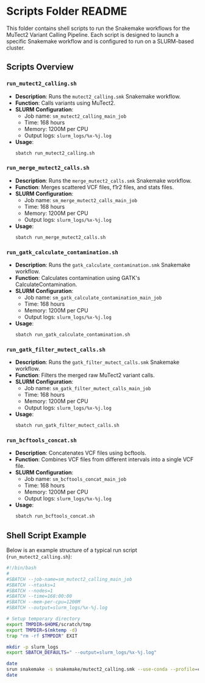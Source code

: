 # Scripts Folder README

This folder contains shell scripts to run the Snakemake workflows for the MuTect2 Variant Calling Pipeline. Each script is designed to launch a specific Snakemake workflow and is configured to run on a SLURM-based cluster.

## Scripts Overview

### `run_mutect2_calling.sh`
- **Description**: Runs the `mutect2_calling.smk` Snakemake workflow.
- **Function**: Calls variants using MuTect2.
- **SLURM Configuration**:
  - Job name: `sm_mutect2_calling_main_job`
  - Time: 168 hours
  - Memory: 1200M per CPU
  - Output logs: `slurm_logs/%x-%j.log`
- **Usage**:
  ```bash
  sbatch run_mutect2_calling.sh
  ```

### `run_merge_mutect2_calls.sh`
- **Description**: Runs the `merge_mutect2_calls.smk` Snakemake workflow.
- **Function**: Merges scattered VCF files, f1r2 files, and stats files.
- **SLURM Configuration**:
  - Job name: `sm_merge_mutect2_calls_main_job`
  - Time: 168 hours
  - Memory: 1200M per CPU
  - Output logs: `slurm_logs/%x-%j.log`
- **Usage**:
  ```bash
  sbatch run_merge_mutect2_calls.sh
  ```

### `run_gatk_calculate_contamination.sh`
- **Description**: Runs the `gatk_calculate_contamination.smk` Snakemake workflow.
- **Function**: Calculates contamination using GATK's CalculateContamination.
- **SLURM Configuration**:
  - Job name: `sm_gatk_calculate_contamination_main_job`
  - Time: 168 hours
  - Memory: 1200M per CPU
  - Output logs: `slurm_logs/%x-%j.log`
- **Usage**:
  ```bash
  sbatch run_gatk_calculate_contamination.sh
  ```

### `run_gatk_filter_mutect_calls.sh`
- **Description**: Runs the `gatk_filter_mutect_calls.smk` Snakemake workflow.
- **Function**: Filters the merged raw MuTect2 variant calls.
- **SLURM Configuration**:
  - Job name: `sm_gatk_filter_mutect_calls_main_job`
  - Time: 168 hours
  - Memory: 1200M per CPU
  - Output logs: `slurm_logs/%x-%j.log`
- **Usage**:
  ```bash
  sbatch run_gatk_filter_mutect_calls.sh
  ```

### `run_bcftools_concat.sh`
- **Description**: Concatenates VCF files using bcftools.
- **Function**: Combines VCF files from different intervals into a single VCF file.
- **SLURM Configuration**:
  - Job name: `sm_bcftools_concat_main_job`
  - Time: 168 hours
  - Memory: 1200M per CPU
  - Output logs: `slurm_logs/%x-%j.log`
- **Usage**:
  ```bash
  sbatch run_bcftools_concat.sh
  ```

## Shell Script Example

Below is an example structure of a typical run script (`run_mutect2_calling.sh`):

```bash
#!/bin/bash
#
#SBATCH --job-name=sm_mutect2_calling_main_job
#SBATCH --ntasks=1
#SBATCH --nodes=1
#SBATCH --time=168:00:00
#SBATCH --mem-per-cpu=1200M
#SBATCH --output=slurm_logs/%x-%j.log

# Setup temporary directory
export TMPDIR=$HOME/scratch/tmp
export TMPDIR=$(mktemp -d)
trap "rm -rf $TMPDIR" EXIT

mkdir -p slurm_logs
export SBATCH_DEFAULTS=" --output=slurm_logs/%x-%j.log"

date
srun snakemake -s snakemake/mutect2_calling.smk --use-conda --profile=cubi-v1 -j100
date
```
